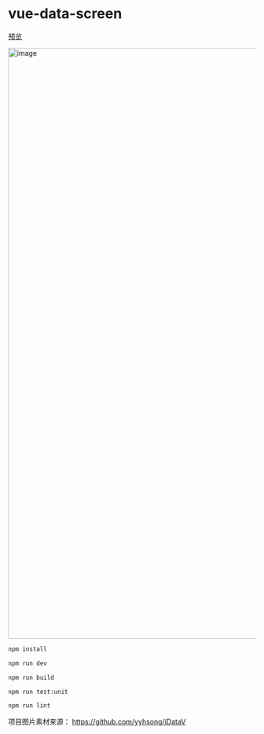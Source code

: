 # vue-data-screen

[预览](https://codeyusan.github.io/vue3-data-screen/)

<img width="1203" alt="image" src="https://github.com/codeyusan/vue3-data-screen/assets/85822620/a0e34e65-3314-4e1d-b4eb-37ddfda81a14">


<!-- 
## Type Support for `.vue` Imports in TS

TypeScript cannot handle type information for `.vue` imports by default, so we replace the `tsc` CLI with `vue-tsc` for type checking. In editors, we need [TypeScript Vue Plugin (Volar)](https://marketplace.visualstudio.com/items?itemName=Vue.vscode-typescript-vue-plugin) to make the TypeScript language service aware of `.vue` types.

If the standalone TypeScript plugin doesn't feel fast enough to you, Volar has also implemented a [Take Over Mode](https://github.com/johnsoncodehk/volar/discussions/471#discussioncomment-1361669) that is more performant. You can enable it by the following steps:

1. Disable the built-in TypeScript Extension
    1) Run `Extensions: Show Built-in Extensions` from VSCode's command palette
    2) Find `TypeScript and JavaScript Language Features`, right click and select `Disable (Workspace)`
2. Reload the VSCode window by running `Developer: Reload Window` from the command palette. -->


```sh
npm install
```

```sh
npm run dev
```


```sh
npm run build
```


```sh
npm run test:unit
```


```sh
npm run lint
```

项目图片素材来源： https://github.com/yyhsong/iDataV
